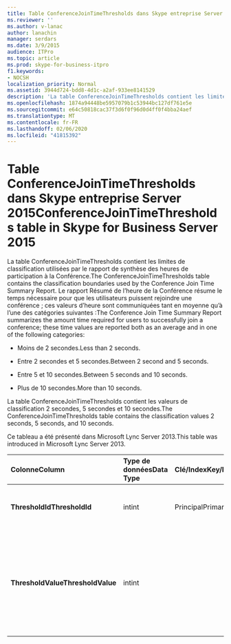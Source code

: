 ```yaml
---
title: Table ConferenceJoinTimeThresholds dans Skype entreprise Server 2015
ms.reviewer: ''
ms.author: v-lanac
author: lanachin
manager: serdars
ms.date: 3/9/2015
audience: ITPro
ms.topic: article
ms.prod: skype-for-business-itpro
f1.keywords:
- NOCSH
localization_priority: Normal
ms.assetid: 3944d724-bdd8-4d1c-a2af-933ee8141529
description: 'La table ConferenceJoinTimeThresholds contient les limites de classification utilisées par le rapport de synthèse des heures de participation à la Conférence. Le rapport Résumé de l’heure de la Conférence résume le temps nécessaire pour que les utilisateurs puissent rejoindre une conférence ; ces valeurs d’heure sont communiquées tant en moyenne qu’à l’une des catégories suivantes :'
ms.openlocfilehash: 1874a94448be5957079b1c53944bc127df761e5e
ms.sourcegitcommit: e64c50818cac37f3d6f0f96d0d4ff0f4bba24aef
ms.translationtype: MT
ms.contentlocale: fr-FR
ms.lasthandoff: 02/06/2020
ms.locfileid: "41815392"
---
```

# <a name="conferencejointimethresholds-table-in-skype-for-business-server-2015"></a><span data-ttu-id="1bf66-104">Table ConferenceJoinTimeThresholds dans Skype entreprise Server 2015</span><span class="sxs-lookup"><span data-stu-id="1bf66-104">ConferenceJoinTimeThresholds table in Skype for Business Server 2015</span></span>
 
<span data-ttu-id="1bf66-105">La table ConferenceJoinTimeThresholds contient les limites de classification utilisées par le rapport de synthèse des heures de participation à la Conférence.</span><span class="sxs-lookup"><span data-stu-id="1bf66-105">The ConferenceJoinTimeThresholds table contains the classification boundaries used by the Conference Join Time Summary Report.</span></span> <span data-ttu-id="1bf66-106">Le rapport Résumé de l’heure de la Conférence résume le temps nécessaire pour que les utilisateurs puissent rejoindre une conférence ; ces valeurs d’heure sont communiquées tant en moyenne qu’à l’une des catégories suivantes :</span><span class="sxs-lookup"><span data-stu-id="1bf66-106">The Conference Join Time Summary Report summarizes the amount time required for users to successfully join a conference; these time values are reported both as an average and in one of the following categories:</span></span>
  
- <span data-ttu-id="1bf66-107">Moins de 2 secondes.</span><span class="sxs-lookup"><span data-stu-id="1bf66-107">Less than 2 seconds.</span></span>
    
- <span data-ttu-id="1bf66-108">Entre 2 secondes et 5 secondes.</span><span class="sxs-lookup"><span data-stu-id="1bf66-108">Between 2 second and 5 seconds.</span></span>
    
- <span data-ttu-id="1bf66-109">Entre 5 et 10 secondes.</span><span class="sxs-lookup"><span data-stu-id="1bf66-109">Between 5 seconds and 10 seconds.</span></span>
    
- <span data-ttu-id="1bf66-110">Plus de 10 secondes.</span><span class="sxs-lookup"><span data-stu-id="1bf66-110">More than 10 seconds.</span></span>
    
<span data-ttu-id="1bf66-111">La table ConferenceJoinTimeThresholds contient les valeurs de classification 2 secondes, 5 secondes et 10 secondes.</span><span class="sxs-lookup"><span data-stu-id="1bf66-111">The ConferenceJoinTimeThresholds table contains the classification values 2 seconds, 5 seconds, and 10 seconds.</span></span>
  
<span data-ttu-id="1bf66-112">Ce tableau a été présenté dans Microsoft Lync Server 2013.</span><span class="sxs-lookup"><span data-stu-id="1bf66-112">This table was introduced in Microsoft Lync Server 2013.</span></span>
  
|<span data-ttu-id="1bf66-113">**Colonne**</span><span class="sxs-lookup"><span data-stu-id="1bf66-113">**Column**</span></span>|<span data-ttu-id="1bf66-114">**Type de données**</span><span class="sxs-lookup"><span data-stu-id="1bf66-114">**Data Type**</span></span>|<span data-ttu-id="1bf66-115">**Clé/Index**</span><span class="sxs-lookup"><span data-stu-id="1bf66-115">**Key/Index**</span></span>|<span data-ttu-id="1bf66-116">**Détails**</span><span class="sxs-lookup"><span data-stu-id="1bf66-116">**Details**</span></span>|
|:-----|:-----|:-----|:-----|
|<span data-ttu-id="1bf66-117">**ThresholdId**</span><span class="sxs-lookup"><span data-stu-id="1bf66-117">**ThresholdId**</span></span> <br/> |<span data-ttu-id="1bf66-118">int</span><span class="sxs-lookup"><span data-stu-id="1bf66-118">int</span></span>  <br/> |<span data-ttu-id="1bf66-119">Principal</span><span class="sxs-lookup"><span data-stu-id="1bf66-119">Primary</span></span>  <br/> |<span data-ttu-id="1bf66-120">Identificateur unique de la classification.</span><span class="sxs-lookup"><span data-stu-id="1bf66-120">Unique identifier for the classification.</span></span>  <br/> |
|<span data-ttu-id="1bf66-121">**ThresholdValue**</span><span class="sxs-lookup"><span data-stu-id="1bf66-121">**ThresholdValue**</span></span> <br/> |<span data-ttu-id="1bf66-122">int</span><span class="sxs-lookup"><span data-stu-id="1bf66-122">int</span></span>  <br/> || <span data-ttu-id="1bf66-123">Limite supérieure de la classification.</span><span class="sxs-lookup"><span data-stu-id="1bf66-123">Upper limit for the classification.</span></span> <span data-ttu-id="1bf66-124">Les valeurs autorisées sont les suivantes :</span><span class="sxs-lookup"><span data-stu-id="1bf66-124">Allowed values are:</span></span> <br/>  <span data-ttu-id="1bf66-125">deuxième</span><span class="sxs-lookup"><span data-stu-id="1bf66-125">2</span></span> <br/>  <span data-ttu-id="1bf66-126">5</span><span class="sxs-lookup"><span data-stu-id="1bf66-126">5</span></span> <br/>  <span data-ttu-id="1bf66-127">0,10</span><span class="sxs-lookup"><span data-stu-id="1bf66-127">10</span></span> <br/> |
   


